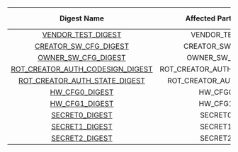 <!--
DO NOT EDIT THIS FILE DIRECTLY.
It has been generated with ./util/topgen.py -t hw/top_verbano/data/top_verbano.hjson
-->

|                                 Digest Name                                 |     Affected Partition    |  Calculated by HW  |
|:---------------------------------------------------------------------------:|:-------------------------:|:------------------:|
|               [VENDOR_TEST_DIGEST](#Reg_vendor_test_digest_0)               |        VENDOR_TEST        |         no         |
|            [CREATOR_SW_CFG_DIGEST](#Reg_creator_sw_cfg_digest_0)            |      CREATOR_SW_CFG       |         no         |
|              [OWNER_SW_CFG_DIGEST](#Reg_owner_sw_cfg_digest_0)              |       OWNER_SW_CFG        |         no         |
| [ROT_CREATOR_AUTH_CODESIGN_DIGEST](#Reg_rot_creator_auth_codesign_digest_0) | ROT_CREATOR_AUTH_CODESIGN |         no         |
|    [ROT_CREATOR_AUTH_STATE_DIGEST](#Reg_rot_creator_auth_state_digest_0)    |  ROT_CREATOR_AUTH_STATE   |         no         |
|                   [HW_CFG0_DIGEST](#Reg_hw_cfg0_digest_0)                   |          HW_CFG0          |        yes         |
|                   [HW_CFG1_DIGEST](#Reg_hw_cfg1_digest_0)                   |          HW_CFG1          |        yes         |
|                   [SECRET0_DIGEST](#Reg_secret0_digest_0)                   |          SECRET0          |        yes         |
|                   [SECRET1_DIGEST](#Reg_secret1_digest_0)                   |          SECRET1          |        yes         |
|                   [SECRET2_DIGEST](#Reg_secret2_digest_0)                   |          SECRET2          |        yes         |
